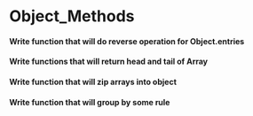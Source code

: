 # Object_Methods

#### [](formPiars.js) Write function that will do reverse operation for Object.entries

#### [](getElem.js) Write functions that will return head and tail of Array

#### [](zipObject.js) Write function that will zip arrays into object

#### [](groupBy.js) Write function that will group by some rule

